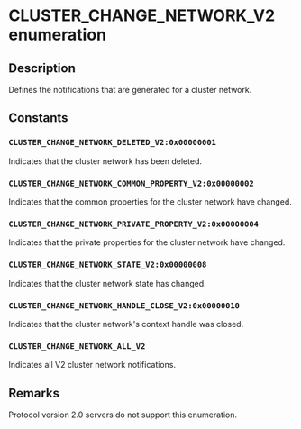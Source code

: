 # CLUSTER_CHANGE_NETWORK_V2 enumeration

## Description

Defines the notifications that are generated for a cluster network.

## Constants

### `CLUSTER_CHANGE_NETWORK_DELETED_V2:0x00000001`

Indicates that the cluster network has been deleted.

### `CLUSTER_CHANGE_NETWORK_COMMON_PROPERTY_V2:0x00000002`

Indicates that the common properties for the cluster network have changed.

### `CLUSTER_CHANGE_NETWORK_PRIVATE_PROPERTY_V2:0x00000004`

Indicates that the private properties for the cluster network have changed.

### `CLUSTER_CHANGE_NETWORK_STATE_V2:0x00000008`

Indicates that the cluster network state has changed.

### `CLUSTER_CHANGE_NETWORK_HANDLE_CLOSE_V2:0x00000010`

Indicates that the cluster network's context handle was closed.

### `CLUSTER_CHANGE_NETWORK_ALL_V2`

Indicates all V2 cluster network notifications.

## Remarks

Protocol version 2.0 servers do not support this enumeration.